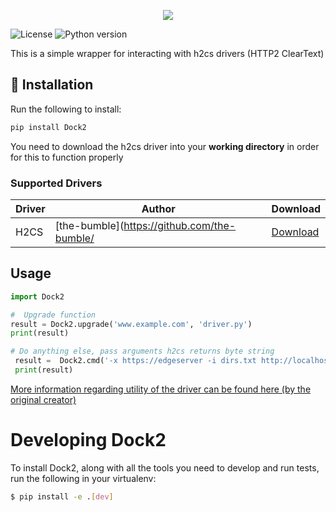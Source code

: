 <p align="center">
  <img src="media/logo.png" >
</p>

![License](https://img.shields.io/badge/license-MIT-lightgrey.svg)
![Python version](https://img.shields.io/badge/python-3.x-blue.svg)

This is a simple wrapper for interacting with h2cs drivers (HTTP2 ClearText)

## 🔧 Installation

Run the following to install:

```python
pip install Dock2
```

You need to download the h2cs driver into your **working directory** in order
for this to function properly

### Supported Drivers

| Driver | Author                                      | Download                                                                                  |
| ------ | ------------------------------------------- | ----------------------------------------------------------------------------------------- |
| H2CS   | [the-bumble](https://github.com/the-bumble/ | [Download](https://raw.githubusercontent.com/BishopFox/h2csmuggler/master/h2csmuggler.py) |

## Usage

```python
import Dock2

#  Upgrade function
result = Dock2.upgrade('www.example.com', 'driver.py')
print(result)

# Do anything else, pass arguments h2cs returns byte string
 result =  Dock2.cmd('-x https://edgeserver -i dirs.txt http://localhost/', 'driver')
 print(result)
```

[More information regarding utility of the driver can be found here (by the original creator)](https://github.com/BishopFox/h2csmuggler)

# Developing Dock2

To install Dock2, along with all the tools you need to develop and run tests,
run the following in your virtualenv:

```bash
$ pip install -e .[dev]
```
